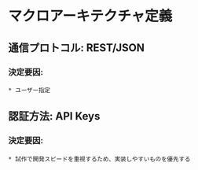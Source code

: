 # マクロアーキテクチャ定義
## 通信プロトコル: REST/JSON
### 決定要因:
    * ユーザー指定

## 認証方法: API Keys
### 決定要因:
    * 試作で開発スピードを重視するため、実装しやすいものを優先する
